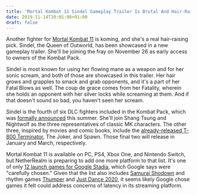 ```yaml
---
title: 'Mortal Kombat 11 Sindel Gameplay Trailer Is Brutal And Hair-Raising'
date: 2019-11-14T20:05:00+01:00
draft: false
---
```


Another fighter for [Mortal Kombat 11](https://www.gamespot.com/mortal-kombat-11/) is koming, and she's a real hair-raising pick. Sindel, the Queen of Outworld, has been showcased in a new gameplay trailer. She'll be joining the fray on November 26 as early access to owners of the Kombat Pack.

Sindel is most known for using her flowing mane as a weapon and for her sonic scream, and both of those are showcased in this trailer. Her hair grows and grapples to smack and grab opponents, and it's a part of her Fatal Blows as well. The coup de grace comes from her Fatality, wherein she holds an opponent with her silver locks while screaming at them. And if that doesn't sound so bad, you haven't seen her scream.

Sindel is the fourth of six DLC fighters included in the Kombat Pack, which was [formally announced](https://www.gamespot.com/articles/mortal-kombat-11-full-dlc-roster-revealed-terminat/1100-6469269/) this summer. She'll join Shang Tsung and Nightwolf as the three representatives of classic MK characters. The other three, inspired by movies and comic books, include the [already-released T-800 Terminator](https://www.gamespot.com/articles/mortal-kombat-11-gameplay-trailer-shows-terminator/1100-6470243/), The Joker, and Spawn. Those final two will release in January and March, respectively.

Mortal Kombat 11 is available on PC, PS4, Xbox One, and Nintendo Switch, but NetherRealm is preparing to add one more platform to that list. It's one of only [12 launch games for Google Stadia](https://www.gamespot.com/articles/google-stadia-heres-what-you-can-get-at-launch-and/1100-6471349/), which Google says were "carefully chosen." Given that the list also includes [Samurai Shodown](https://www.gamespot.com/samurai-shodown/) and rhythm games [Thumper](https://www.gamespot.com/thumper/) and [Just Dance 2020](https://www.gamespot.com/just-dance-2020/), it seems likely Google chose games it felt could address concerns of latency in its streaming platform.